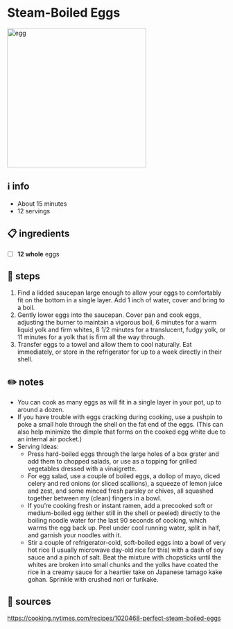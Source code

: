 # Steam-Boiled Eggs
<img src="https://static01.nyt.com/images/2019/09/25/dining/23eggrex2/23eggrex2-master768.jpg" alt="egg" width="320"/>  

## ℹ️ info
* About 15 minutes  
* 12 servings  

## 📋 ingredients
- [ ] **12	whole**	eggs

## 🔪 steps
1. Find a lidded saucepan large enough to allow your eggs to comfortably fit on the bottom in a single layer. Add 1 inch of water, cover and bring to a boil.
2. Gently lower eggs into the saucepan. Cover pan and cook eggs, adjusting the burner to maintain a vigorous boil, 6 minutes for a warm liquid yolk and firm whites, 8 1/2 minutes for a translucent, fudgy yolk, or 11 minutes for a yolk that is firm all the way through.
3. Transfer eggs to a towel and allow them to cool naturally. Eat immediately, or store in the refrigerator for up to a week directly in their shell.

## ✏️ notes
* You can cook as many eggs as will fit in a single layer in your pot, up to around a dozen.
* If you have trouble with eggs cracking during cooking, use a pushpin to poke a small hole through the shell on the fat end of the eggs. (This can also help minimize the dimple that forms on the cooked egg white due to an internal air pocket.)
* Serving Ideas:
	* Press hard-boiled eggs through the large holes of a box grater and add them to chopped salads, or use as a topping for grilled vegetables dressed with a vinaigrette.
	* For egg salad, use a couple of boiled eggs, a dollop of mayo, diced celery and red onions (or sliced scallions), a squeeze of lemon juice and zest, and some minced fresh parsley or chives, all squashed together between my (clean) fingers in a bowl.
	* If you’re cooking fresh or instant ramen, add a precooked soft or medium-boiled egg (either still in the shell or peeled) directly to the boiling noodle water for the last 90 seconds of cooking, which warms the egg back up. Peel under cool running water, split in half, and garnish your noodles with it.
	* Stir a couple of refrigerator-cold, soft-boiled eggs into a bowl of very hot rice (I usually microwave day-old rice for this) with a dash of soy sauce and a pinch of salt. Beat the mixture with chopsticks until the whites are broken into small chunks and the yolks have coated the rice in a creamy sauce for a heartier take on Japanese tamago kake gohan. Sprinkle with crushed nori or furikake.

## 🔗 sources
https://cooking.nytimes.com/recipes/1020468-perfect-steam-boiled-eggs  
